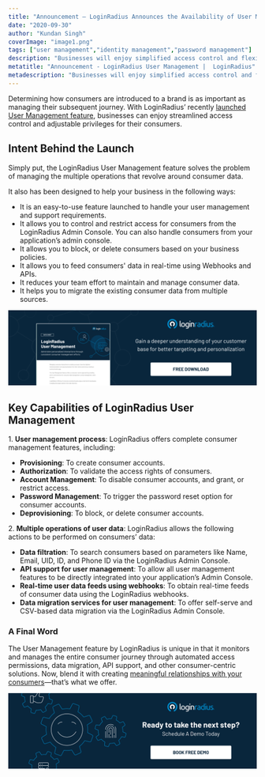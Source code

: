 ```yaml
---
title: "Announcement – LoginRadius Announces the Availability of User Management"
date: "2020-09-30"
author: "Kundan Singh"
coverImage: "image1.png"
tags: ["user management","identity management","password management"]
description: "Businesses will enjoy simplified access control and flexible rights for their customers with the newly added User Management functionality of LoginRadius."
metatitle: "Announcement - LoginRadius User Management |  LoginRadius"
metadescription: "Businesses will enjoy simplified access control and flexible rights for their customers with the newly added User Management functionality of LoginRadius."
---
```



Determining how consumers are introduced to a brand is as important as managing their subsequent journey. With LoginRadius’ recently [launched User Management feature](https://www.loginradius.com/user-management/), businesses can enjoy streamlined access control and adjustable privileges for their consumers. 

## Intent Behind the Launch

Simply put, the LoginRadius User Management feature solves the problem of managing the multiple operations that revolve around consumer data. 

It also has been designed to help your business in the following ways: 

- It is an easy-to-use feature launched to handle your user management and support requirements.
- It allows you to control and restrict access for consumers from the LoginRadius Admin Console. You can also handle consumers from your application’s admin console.
- It allows you to block, or delete consumers based on your business policies. 
- It allows you to feed consumers' data in real-time using Webhooks and APIs.
- It reduces your team effort to maintain and manage consumer data.
- It helps you to migrate the existing consumer data from multiple sources.

[![loginradius user management datasheet](DS-LoginRadius-User-Management.png)](https://www.loginradius.com/resource/loginradius-ciam-user-management/)

## Key Capabilities of LoginRadius User Management

1\. **User management process**: LoginRadius offers complete consumer management features, including: 

- **Provisioning**: To create consumer accounts.
- **Authorization**: To validate the access rights of consumers.
- **Account Management**: To disable consumer accounts, and grant, or restrict access.
- **Password Management**: To trigger the password reset option for consumer accounts.
- **Deprovisioning**: To block, or delete consumer accounts.

2\. **Multiple operations of user data**: LoginRadius allows the following actions to be performed on consumers’ data:

- **Data filtration**: To search consumers based on parameters like Name, Email, UID, ID, and Phone ID via the LoginRadius Admin Console.
- **API support for user management**: To allow all user management features to be directly integrated into your application’s Admin Console.
- **Real-time user data feeds using webhooks**: To obtain real-time feeds of consumer data using the LoginRadius webhooks.
- **Data migration services for user management**: To offer self-serve and CSV-based data migration via the LoginRadius Admin Console.

### A Final Word

The User Management feature by LoginRadius is unique in that it monitors and manages the entire consumer journey through automated access permissions, data migration, API support, and other consumer-centric solutions. Now, blend it with creating [meaningful relationships with your consumers](https://www.loginradius.com/customer-experience-solutions/)—that’s what we offer. 

[![Book-a-demo-loginradius](../../assets/book-a-demo-loginradius.png)](https://www.loginradius.com/book-a-demo/)
